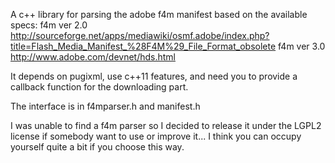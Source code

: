 A c++ library for parsing the adobe f4m manifest based on the available specs:
f4m ver 2.0
http://sourceforge.net/apps/mediawiki/osmf.adobe/index.php?title=Flash_Media_Manifest_%28F4M%29_File_Format_obsolete
f4m ver 3.0
http://www.adobe.com/devnet/hds.html

It depends on pugixml, use c++11 features, and need you to provide a callback function for the downloading part.

The interface is in f4mparser.h and manifest.h

I was unable to find a f4m parser so I decided to release it under the LGPL2 license if somebody want to use or improve it... I think you can occupy yourself quite a bit if you choose this way.